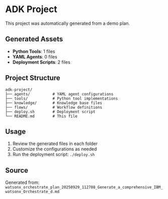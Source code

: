 # ADK Project

This project was automatically generated from a demo plan.

## Generated Assets

- **Python Tools**: 1 files
- **YAML Agents**: 0 files
- **Deployment Scripts**: 2 files

## Project Structure

```
adk-project/
├── agents/          # YAML agent configurations
├── tools/           # Python tool implementations
├── knowledge/       # Knowledge base files
├── flows/           # Workflow definitions
├── deploy.sh        # Deployment script
└── README.md        # This file
```

## Usage

1. Review the generated files in each folder
2. Customize the configurations as needed
3. Run the deployment script: `./deploy.sh`

## Source

Generated from: `watsonx_orchestrate_plan_20250929_112708_Generate_a_comprehensive_IBM_watsonx_Orchestrate_d.md`
